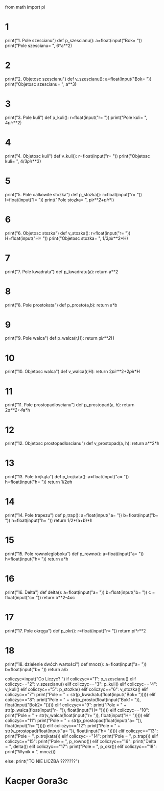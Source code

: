 from math import pi
# 1
print("1. Pole szescianu")
def p_szescianu():
    a=float(input("Bok= "))
    print("Pole szescianu= ", 6*a**2)
# 2

print("2. Objetosc szescianu")
def v_szescianu():
    a=float(input("Bok= "))
    print("Objetosc szescianu= ", a**3)
# 3
print("3. Pole kuli")
def p_kuli():
    r=float(input("r= "))
    print("Pole kuli= ", 4*pi*r**2)
# 4
print("4. Objetosc kuli")
def v_kuli():
    r=float(input("r= "))
    print("Objetosc kuli= ", 4/3*pi*r**3)
# 5
print("5. Pole calkowite stozka")
def p_stozka():
    r=float(input("r= "))
    l=float(input("l= "))
    print("Pole stozka= ", pi*r**2+pi*r*l)
# 6
print("6. Objetosc stozka")
def v_stozka():
    r=float(input("r= "))
    H=float(input("H= "))
    print("Objetosc stozka= ", 1/3*pi*r**2*H)
# 7
print("7. Pole kwadratu")
def p_kwadratu(a):
    return a**2
# 8
print("8. Pole prostokata")
def p_prosto(a,b):
    return a*b
# 9
print("9. Pole walca")
def p_walca(r,H):
    return pi*r**2*H
# 10
print("10. Objetosc walca")
def v_walca(r,H):
    return 2*pi*r**2+2*pi*r*H
# 11
print("11. Pole prostopadloscianu")
def p_prostopad(a, h):
    return 2*a**2+4*a*h
# 12
print("12. Objetosc prostopadloscianu")
def v_prostopad(a, h):
    return a**2*h
# 13
print("13. Pole trójkąta")
def p_trojkata():
    a=float(input("a= "))
    h=float(input("h= "))
    return 1/2*a*h
# 14
print("14. Pole trapezu")
def p_trap():
    a=float(input("a= "))
    b=float(input("b= "))
    h=float(input("h= "))
    return 1/2*(a+b)*h
# 15
print("15. Pole rownolegloboku")
def p_rowno():
    a=float(input("a= "))
    h=float(input("h= "))
    return a*h
# 16
print("16. Delta")
def delta():
    a=float(input("a= "))
    b=float(input("b= "))
    c = float(input("c= "))
    return b**2-4*a*c
# 17
print("17. Pole okręgu")
def p_okr():
    r=float(input("r= "))
    return pi*r**2
# 18
print("18. dzielenie  dwóch wartości")
def mnoz():
    a=float(input("a= "))
    b=float(input("b= "))
    return a/b

coliczyc=input("Co Liczyc? ")
if coliczyc=="1":
    p_szescianu()
elif coliczyc=="2":
    v_szescianu()
elif coliczyc=="3":
    p_kuli()
elif coliczyc=="4":
    v_kuli()
elif coliczyc=="5":
    p_stozka()
elif coliczyc=="6":
    v_stozka()
elif coliczyc=="7":
    print("Pole = " + str(p_kwadratu(float(input("Bok= ")))))
elif coliczyc=="8":
    print("Pole = " + str(p_prosto(float(input("Bok1= ")), float(input("Bok2= ")))))
elif coliczyc=="9":
    print("Pole = " + str(p_walca(float(input("r= ")), float(input("H= ")))))
elif coliczyc=="10":
    print("Pole = " + str(v_walca(float(input("r= ")), float(input("H= ")))))
elif coliczyc=="11":
    print("Pole = " + str(p_prostopad(float(input("a= ")), float(input("h= ")))))
elif coliczyc=="12":
    print("Pole = " + str(v_prostopad(float(input("a= ")), float(input("h= ")))))
elif coliczyc=="13":
    print("Pole = ", p_trojkata())
elif coliczyc=="14":
    print("Pole = ", p_trap())
elif coliczyc=="15":
    print("Pole = ", p_rowno())
elif coliczyc=="16":
    print("Delta = ", delta())
elif coliczyc=="17":
    print("Pole = ", p_okr())
elif coliczyc=="18":
    print("Wynik = ", mnoz())

else:
    print("TO NIE LICZBA ???????")


# Kacper Gora3c
